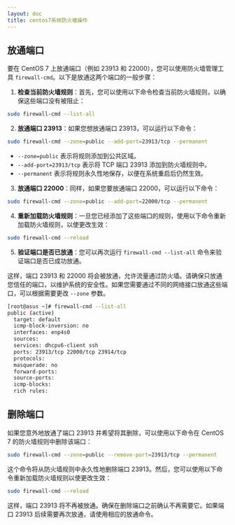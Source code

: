 ```yaml
---
layout: doc
title: centos7系统防火墙操作
---
```


## 放通端口

要在 CentOS 7 上放通端口（例如 23913 和 22000），您可以使用防火墙管理工具 `firewall-cmd`。以下是放通这两个端口的一般步骤：

1. **检查当前防火墙规则**：首先，您可以使用以下命令检查当前防火墙规则，以确保这些端口没有被阻止：

```bash
sudo firewall-cmd --list-all
```

2. **放通端口 23913**：如果您想放通端口 23913，可以运行以下命令：

```bash
sudo firewall-cmd --zone=public --add-port=23913/tcp --permanent
```
- `--zone=public` 表示将规则添加到公共区域。
- `--add-port=23913/tcp` 表示将 TCP 端口 23913 添加到防火墙规则中。
- `--permanent` 表示将规则永久性地保存，以便在系统重启后仍然生效。

3. **放通端口 22000**：同样，如果您要放通端口 22000，可以运行以下命令：

```bash
sudo firewall-cmd --zone=public --add-port=22000/tcp --permanent
```

4. **重新加载防火墙规则**：一旦您已经添加了这些端口的规则，使用以下命令重新加载防火墙规则，以使更改生效：

```bash
sudo firewall-cmd --reload
```

5. **验证端口是否已放通**：您可以再次运行 `firewall-cmd --list-all` 命令来验证端口是否已成功放通。

这样，端口 23913 和 22000 将会被放通，允许流量通过防火墙。请确保只放通您信任的端口，以维护系统的安全性。如果您需要通过不同的网络接口放通这些端口，可以根据需要更改 `--zone` 参数。

```bash
[root@asus ~]# firewall-cmd --list-all
public (active)
  target: default
  icmp-block-inversion: no
  interfaces: enp4s0
  sources:
  services: dhcpv6-client ssh
  ports: 23913/tcp 22000/tcp 23914/tcp
  protocols:
  masquerade: no
  forward-ports:
  source-ports:
  icmp-blocks:
  rich rules:
```


## 删除端口

如果您意外地放通了端口 23913 并希望将其删除，可以使用以下命令在 CentOS 7 的防火墙规则中删除该端口：

```bash
sudo firewall-cmd --zone=public --remove-port=23913/tcp --permanent
```

这个命令将从防火墙规则中永久性地删除端口 23913。然后，您可以使用以下命令重新加载防火墙规则以使更改生效：

```bash
sudo firewall-cmd --reload
```

这样，端口 23913 将不再被放通。确保在删除端口之前确认不再需要它。如果端口 23913 后续需要再次放通，请使用相应的放通命令。